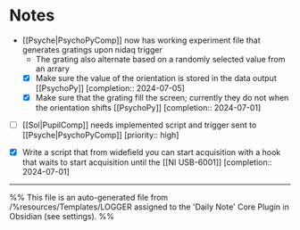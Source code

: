 # Notes
- [[Psyche|PsychoPyComp]] now has working experiment file that generates gratings upon nidaq trigger
	- The grating also alternate based on a randomly selected value from an arrary
	- [x] Make sure the value of the orientation is stored in the data output [[PsychoPy]]  [completion:: 2024-07-05]
	- [x] Make sure that the grating fill the screen; currently they do not when the orientation shifts [[PsychoPy]]  [completion:: 2024-07-01]
- [ ] [[Sol|PupilComp]] needs implemented script and trigger sent to [[Psyche|PsychoPyComp]]  [priority:: high]
- [x] Write a script that from widefield you can start acquisition with a hook that waits to start acquisition until the [[NI USB-6001]]  [completion:: 2024-07-01]


---
%%
This file is an auto-generated file from /%resources/Templates/LOGGER assigned to the 'Daily Note' Core Plugin in Obsidian (see settings). 
%%